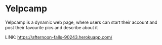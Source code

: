 # Yelpcamp

Yelpcamp is a dynamic web page, where users can start their account and post their favourite pics and describe about it

LINK: https://afternoon-falls-90243.herokuapp.com/
